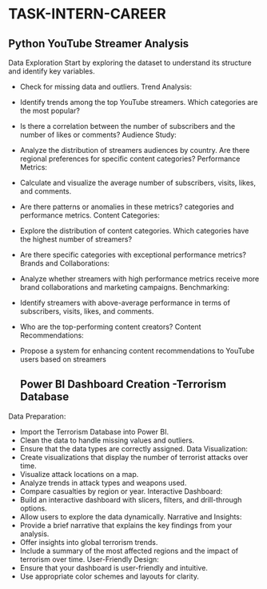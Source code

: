 # TASK-INTERN-CAREER
## Python YouTube Streamer Analysis
Data Exploration
Start by exploring the dataset to understand its structure and identify key variables.
- Check for missing data and outliers.
Trend Analysis:
- Identify trends among the top YouTube streamers. Which categories are the most popular?
- Is there a correlation between the number of subscribers and the number of likes or comments? Audience Study:
- Analyze the distribution of streamers
audiences by country. Are there regional preferences for
specific content categories?
Performance Metrics:
- Calculate and visualize the average number of subscribers, visits, likes, and comments.
- Are there patterns or anomalies in these metrics?
categories and performance metrics.
Content Categories:
- Explore the distribution of content categories. Which categories have the highest number of
streamers?
- Are there specific categories with exceptional performance metrics?
Brands and Collaborations:
- Analyze whether streamers with high performance metrics receive more brand collaborations and
marketing campaigns.
Benchmarking:
- Identify streamers with above-average performance in terms of subscribers, visits, likes, and comments.
- Who are the top-performing content creators?
Content Recommendations:
- Propose a system for enhancing content recommendations to YouTube users based on streamers

  ## Power BI Dashboard Creation -Terrorism Database
Data Preparation:
- Import the Terrorism Database into Power BI.
- Clean the data to handle missing values and outliers.
- Ensure that the data types are correctly assigned.
Data Visualization:
- Create visualizations that display the number of terrorist attacks over time.
- Visualize attack locations on a map.
- Analyze trends in attack types and weapons used.
- Compare casualties by region or year.
Interactive Dashboard:
- Build an interactive dashboard with slicers, filters, and drill-through options.
- Allow users to explore the data dynamically.
Narrative and Insights:
- Provide a brief narrative that explains the key findings from your analysis.
- Offer insights into global terrorism trends.
- Include a summary of the most affected regions and the impact of terrorism
over time.
User-Friendly Design:
- Ensure that your dashboard is user-friendly and intuitive.
- Use appropriate color schemes and layouts for clarity.
